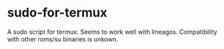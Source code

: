 # sudo-for-termux

A sudo script for termux. Seems to work well with lineagos. Compatibility with other roms/su binaries is unkown.
